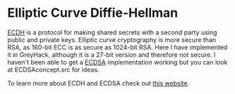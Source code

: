 # Elliptic Curve Diffie-Hellman

[ECDH](https://en.wikipedia.org/wiki/Elliptic-curve_Diffie%E2%80%93Hellman) is a protocol for making shared secrets with a second party using public and private keys.
Elliptic curve cryptography is more secure than RSA, as 160-bit ECC is as secure as 1024-bit RSA.
Here I have implemented it in GreyHack, although it is a 27-bit version and therefore not secure.
I haven't been able to get a [ECDSA](https://en.wikipedia.org/wiki/Elliptic_Curve_Digital_Signature_Algorithm) implementation working but you can look at ECDSAconcept.src for ideas.

To learn more about ECDH and ECDSA check out [this website](https://andrea.corbellini.name/2015/05/17/elliptic-curve-cryptography-a-gentle-introduction/).
